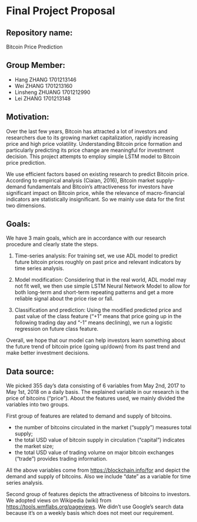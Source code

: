 # Final Project Proposal

## Repository name: 
Bitcoin Price Prediction

## Group Member:
* Hang ZHANG        1701213146
* Wei ZHANG         1701213160
* Linsheng ZHUANG   1701212990
* Lei ZHANG         1701213148


## Motivation:
Over the last few years, Bitcoin has attracted a lot of investors and researchers due to its growing market capitalization, rapidly increasing price and high price volatility. Understanding Bitcoin price formation and particularly predicting its price change are meaningful for investment decision. This project attempts to employ simple LSTM model to Bitcoin price prediction.

We use efficient factors based on existing research to predict Bitcoin price. According to empirical analysis (Ciaian, 2016), Bitcoin market supply-demand fundamentals and Bitcoin’s attractiveness for investors have significant impact on Bitcoin price, while the relevance of macro-financial indicators are statistically insignificant. So we mainly use data for the first two dimensions.


## Goals:
We have 3 main goals, which are in accordance with our research procedure and clearly state the steps.

1. Time-series analysis: 
For training set, we use ADL model to predict future bitcoin prices roughly on past price and relevant indicators by time series analysis.

2. Model modification: 
Considering that in the real world, ADL model may not fit well, we then use simple LSTM Neural Network Model to allow for both long-term and short-term repeating patterns and get a more reliable signal about the price rise or fall. 

3. Classification and prediction: 
Using the modified predicted price and past value of the class feature (“+1” means that price going up in the following trading day and “-1” means declining), we run a logistic regression on future class feature.

Overall, we hope that our model can help investors learn something about the future trend of bitcoin price (going up/down) from its past trend and make better investment decisions.

## Data source:
We picked 355 day’s data consisting of 6 variables from May 2nd, 2017 to May 1st, 2018 on a daily basis. The explained variable in our research is the price of bitcoins (“price”). About the features used, we mainly divided the variables into two groups.

First group of features are related to demand and supply of bitcoins. 
* the number of bitcoins circulated in the market (“supply”) measures total supply;
* the total USD value of bitcoin supply in circulation (“capital”) indicates the market size;
* the total USD value of trading volume on major bitcoin exchanges (“trade”) provides trading information.

All the above variables come from https://blockchain.info/for and depict the demand and supply of bitcoins. Also we include “date” as a variable for time series analysis.

Second group of features depicts the attractiveness of bitcoins to investors. We adopted views on Wikipedia (wiki) from https://tools.wmflabs.org/pageviews. We didn’t use Google’s search data because it’s on a weekly basis which does not meet our requirement.
